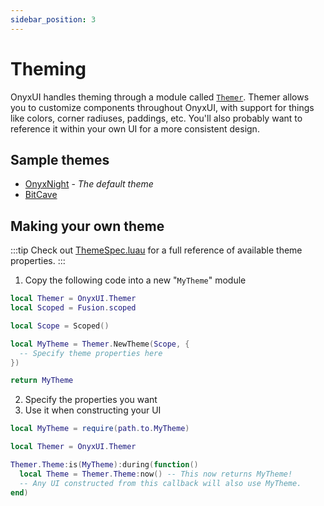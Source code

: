 ```yaml
---
sidebar_position: 3
---
```


# Theming

OnyxUI handles theming through a module called [`Themer`](/api/Themer). Themer allows you to customize components throughout OnyxUI, with support for things like colors, corner radiuses, paddings, etc. You'll also probably want to reference it within your own UI for a more consistent design.

## Sample themes

- [OnyxNight](https://github.com/ImAvafe/OnyxUI/blob/main/src/Themer/OnyxNight.luau) - *The default theme*
- [BitCave](https://github.com/ImAvafe/OnyxUI/blob/main/samples/Themes/BitCave.luau)

## Making your own theme

:::tip
Check out [ThemeSpec.luau](https://github.com/ImAvafe/OnyxUI/blob/main/src/Themer/ThemeSpec.luau) for a full reference of available theme properties.
:::

1. Copy the following code into a new "`MyTheme`" module
  ```lua
  local Themer = OnyxUI.Themer
  local Scoped = Fusion.scoped

  local Scope = Scoped()

  local MyTheme = Themer.NewTheme(Scope, {
    -- Specify theme properties here
  })

  return MyTheme
  ```
2. Specify the properties you want
3. Use it when constructing your UI
  ```lua
  local MyTheme = require(path.to.MyTheme)

  local Themer = OnyxUI.Themer

  Themer.Theme:is(MyTheme):during(function()
    local Theme = Themer.Theme:now() -- This now returns MyTheme!
    -- Any UI constructed from this callback will also use MyTheme.
  end)
  ```